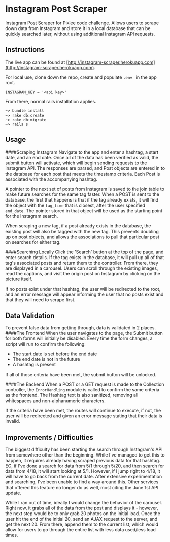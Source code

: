 # Instagram Post Scraper
Instagram Post Scraper for Pixlee code challenge. Allows users to scrape down data from Instagram and store it in a local database that can be quickly searched later, without using additional Instagram API requests.

## Instructions
The live app can be found at [http://instagram-scraper.herokuapp.com](http://instagram-scraper.herokuapp.com). 

For local use, clone down the repo, create and populate ```.env ``` in the app root.

```
INSTAGRAM_KEY = '<api key>'
```

From there, normal rails installation applies. 

```
~> bundle install
~> rake db:create
~> rake db:migrate
~> rails s
```

## Usage
####Scraping Instagram
Navigate to the app and enter a hashtag, a start date, and an end date. Once all of the data has been verified as valid, the submit button will activate, which will begin sending requests to the instagram API. The responses are parsed, and Post objects are entered in to the database for each post that meets the timestamp criteria. Each Post is associated with the accompanying hashtag. 

A pointer to the next set of posts from Instagram is saved to the join table to make future searches for the same tag faster. When a POST is sent to the database, the first that happens is that if the tag already exists, it will find the object with the ```tag_time``` that is closest, after the user specified ```end_date```. The pointer stored in that object will be used as the starting point for the Instagram search. 

When scraping a new tag, if a post already exists in the database, the existing post will also be tagged with the new tag. This prevents doubling up on post objects, and allows the associations to pull that particular post on searches for either tag. 

####Searching Locally
Click the 'Search' button at the top of the page, and enter search details. If the tag exists in the database, it will pull up all of that tag's associated posts and return them to the controller. From there, they are displayed in a carousel. Users can scroll through the existing images, read the captions, and visit the origin post on Instagram by clicking on the picture itself. 

If no posts exist under that hashtag, the user will be redirected to the root, and an error message will appear informing the user that no posts exist and that they will need to scrape first. 

## Data Validation
To prevent false data from getting through, data is validated in 2 places. 
####The Frontend
When the user navigates to the page, the Submit button for both forms will initially be disabled. Every time the form changes, a script will run to confirm the following:

* The start date is set before the end date
* The end date is not in the future
* A hashtag is present

If all of those criteria have been met, the submit button will be unlocked. 

####The Backend
When a POST or a GET request is made to the Collection controller, the ```ErrorHandling``` module is called to confirm the same criteria as the frontend. The Hashtag text is also sanitized, removing all whitespaces and non-alphanumeric characters.

If the criteria have been met, the routes will continue to execute, if not, the user will be redirected and given an error message stating that their data is invalid. 

## Improvements / Difficulties
The biggest difficulty has been starting the search through Instagram's API from somewhere other than the beginning. While I've managed to get this to happen, it requires already having scraped previous data for that hashtag. EG, if I've done a search for data from 5/1 through 5/20, and then search for data from 4/18, it will start looking at 5/1. However, if I jump right to 4/18, it will have to go back from the current date. After extensive experimentation and searching, I've been unable to find a way around this. Other services that offered this feature no longer do as well, most citing the June 1st API update. 

While I ran out of time, ideally I would change the behavior of the carousel. Right now, it grabs all of the data from the post and displays it - however, the next step would be to only grab 20 photos on the initial load. Once the user hit the end of the initial 20, send an AJAX request to the server, and get the next 20. From there, append them to the current list, which would allow for users to go through the entire list with less data used/less load times. 